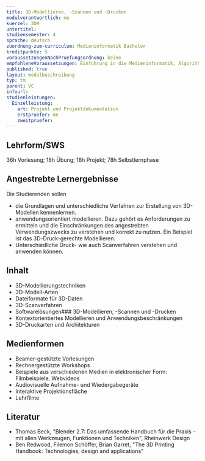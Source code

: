 ```yaml
---
title: 3D-Modellieren, -Scannen und -Drucken
modulverantwortlich: me
kuerzel: 3DM
untertitel:
studiensemester: 4
sprache: deutsch
zuordnung-zum-curriculum: Medieninformatik Bachelor
kreditpunkte: 5
voraussetzungenNachPruefungsordnung: keine
empfohleneVoraussetzungen: Einführung in die Medieninformatik, Algorithmen und Programmierung, Paradigmen der Programmierung, Mensch-Computer Interaktion, Screendesign, Audiovisuelles Medienprojekt
published: true
layout: modulbeschreibung
typ: tm
parent: VC
infourl: 
studienleistungen:
  Einzelleistung:
    art: Projekt und Projektdokumentation
    erstpruefer: me
    zweitpruefer: 
---
```


## Lehrform/SWS
36h Vorlesung; 18h Übung; 18h Projekt; 78h Selbstlernphase 

## Angestrebte Lernergebnisse
Die Studierenden sollen
- die Grundlagen und unterschiedliche Verfahren zur Erstellung von 3D-Modellen kennenlernen.
- anwendungsorientiert modellieren. Dazu gehört es Anforderungen zu ermitteln und die Einschränkungen des angestrebten Verwendungszwecks zu verstehen und korrekt zu nutzen. Ein Beispiel ist das 3D-Druck-gerechte Modellieren.
- Unterschiedliche Druck- wie auch Scanverfahren verstehen und anwenden können.

## Inhalt
- 3D-Modellierungstechniken
- 3D-Modell-Arten
- Dateiformate für 3D-Daten
- 3D-Scanverfahren
- Softwarelösungen### 3D-Modellieren, -Scannen und -Drucken
- Kontextorientiertes Modellieren und Anwendungsbeschränkungen
- 3D-Druckarten und Architekturen

## Medienformen
- Beamer-gestützte Vorlesungen
- Rechnergestützte Workshops
- Beispiele aus verschiedenen Medien in elektronischer Form: Filmbeispiele, Webvideos
- Audiovisuelle Aufnahme- und Wiedergabegeräte
- Interaktive Projektionsfläche
- Lehrfilme

## Literatur
- Thomas Beck, "Blender 2.7: Das umfassende Handbuch für die Praxis – mit allen Werkzeugen, Funktionen und Techniken", Rheinwerk Design
- Ben Redwood, Filemon Schöffer, Brian Garret, "The 3D Printing Handbook: Technologies, design and applications"
